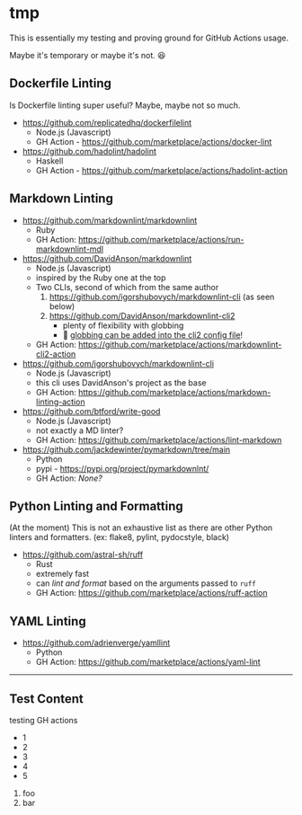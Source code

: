 # tmp

This is essentially my testing and proving ground for GitHub Actions usage.

Maybe it's temporary or maybe it's not. :laughing:

<!---
Pulled my self-written linting docs from
https://github.com/hellt/markdown-footnote-sorter/issues/17#issuecomment-2403704794
https://github.com/hellt/markdown-footnote-sorter/issues/17#issuecomment-2463479513
--->

## Dockerfile Linting

Is Dockerfile linting super useful? Maybe, maybe not so much.

* <https://github.com/replicatedhq/dockerfilelint>
   * Node.js (Javascript)
   * GH Action - <https://github.com/marketplace/actions/docker-lint>
* <https://github.com/hadolint/hadolint>
   * Haskell
   * GH Action - <https://github.com/marketplace/actions/hadolint-action>

## Markdown Linting

* <https://github.com/markdownlint/markdownlint>
   * Ruby
   * GH Action: <https://github.com/marketplace/actions/run-markdownlint-mdl>
* <https://github.com/DavidAnson/markdownlint>
   * Node.js (Javascript)
   * inspired by the Ruby one at the top
   * Two CLIs, second of which from the same author
      1. <https://github.com/igorshubovych/markdownlint-cli> (as seen below)
      1. <https://github.com/DavidAnson/markdownlint-cli2>
         * plenty of flexibility with globbing
         * :tada: [globbing can be added into the cli2 config file](https://github.com/DavidAnson/markdownlint-cli2/blob/main/test/markdownlint-cli2-yaml-example/.markdownlint-cli2.yaml#L24)!
   * GH Action: <https://github.com/marketplace/actions/markdownlint-cli2-action>
* <https://github.com/igorshubovych/markdownlint-cli>
   * Node.js (Javascript)
   * this cli uses DavidAnson's project as the base
   * GH Action: <https://github.com/marketplace/actions/markdown-linting-action>
* <https://github.com/btford/write-good>
   * Node.js (Javascript)
   * not exactly a MD linter?
   * GH Action: <https://github.com/marketplace/actions/lint-markdown>
* <https://github.com/jackdewinter/pymarkdown/tree/main>
   * Python
   * pypi - <https://pypi.org/project/pymarkdownlnt/>
   * GH Action: _None?_

## Python Linting and Formatting

(At the moment) This is not an exhaustive list as there are other Python
linters and formatters. (ex: flake8, pylint, pydocstyle, black)

* <https://github.com/astral-sh/ruff>
   * Rust
   * extremely fast
   * can _lint and format_ based on the arguments passed to `ruff`
   * GH Action: <https://github.com/marketplace/actions/ruff-action>

## YAML Linting

* <https://github.com/adrienverge/yamllint>
   * Python
   * GH Action: <https://github.com/marketplace/actions/yaml-lint>

<!---
https://github.com/mattcone/markdown-guide/blob/master/_basic-syntax/horizontal-rules.md

Horizontal rule

```markdown
***
---
___
```

--->

---

## Test Content

testing GH actions

* 1
* 2
* 3
* 4
* 5

1. foo
1. bar
